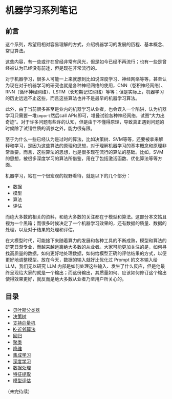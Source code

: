 # 机器学习系列笔记

## 前言

这个系列，希望用相对容易理解的方式，介绍机器学习的发展的历程、基本概念、常见算法。

这些内容，有一些或许在曾经非常有风光，但是如今已经不再流行；也有一些是曾经被认为已经没有前途，但是现在非常流行的。

对于机器学习，很多人可能一上来就想到比如说深度学习、神经网络等等，甚至认为现在对于机器学习的研究也就是各种神经网络的使用，CNN（卷积神经网络）、RNN（循环神经网络）、LSTM（长短期记忆网络）等等；但是实际上，机器学习的历史远远不止这些，而且这些算法也并不是最早的机器学习算法。

此外，由于当前很多甚至是业内的机器学习从业者，也会误入一个陷阱，认为机器学习只需要一堆`import`然后call APIs即可，堆叠试验各种神经网络，试图“大力出奇迹”。对于许多问题有些许的认知，但是由于不懂得原理，导致真正遇到问题的时候除了试错性质的调参之外，能力很有限。

至于为什么一些已经认为是过时的算法，比如决策树、SVM等等，还要被拿来解释和学习，是因为这些算法的原理和思想，对于理解机器学习的基本概念和原理非常重要。而且，这些算法的思想，也是很多现在流行的算法的基础。比如，SVM的思想，被很多深度学习的算法所借鉴，用在了包括激活函数、优化算法等等方面。

机器学习，站在一个很宏观的视野看待，就是以下的几个部分：

- 数据
- 模型
- 算法
- 评估

而绝大多数的相关的资料，和绝大多数的关注都在于模型和算法。这部分本文姑且视为一个黑箱；而很多时候决定了一个机器学习效果的，还有数据的质量、数据的处理，以及对于结果的处理和评估。

在大模型时代，可能接下来随着算力的发展和各种工具的不断成熟，模型和算法的研究日渐专业，而越来越远离绝大多数的从业者。大家可能更加关注的是，如何寻找高质量的数据，如何更好地处理数据，如何给模型正确的评估结果的方式，以便更好地调整模型。放在今天，数据的输入就好比优化过 Prompt 的文本输入给 LLM，我们无以研究 LLM 内部是如何处理这些输入、发生了什么反应，但是他最终呈现给大家的就是一个输出；而这份输出，其质量如何、应该如何修订这个输出使得效果更好，就反而是绝大多数从业者乃至用户所关心的。

## 目录

- [贝叶斯分类器](./Bayes-classifier.md)
- [决策树](./Decision-tree.md)
- [支持向量机](./SVM.md)
- [K-近邻算法](./KNN.md)
- [回归](./Regression.md)
- [聚类](./Clustering.md)
- [降维](./Dimensionality-reduction.md)
- [集成学习](./Ensemble-learning.md)
- [深度学习](./Deep-learning.md)
- [数据处理](./Data-processing.md)
- [特征提取](./Feature-extraction.md)
- [模型评估](./Model-evaluation.md)

（未完待续）